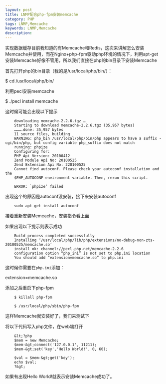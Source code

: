 ```yaml
---
layout: post
title: LNMP配合php-fpm安装memcache
category: PHP
tags: LNMP,Memcache
keywords: LNMP,Memcache
description: 
---
```


实现数据缓存目前我知道的有Memcache和Redis，这次来讲解怎么安装Memcache并使用，而在Nginx+php-fpm驱动php环境的情况下，利用apt-get安装Memcache好像不管用，所以我们直接在php的bin目录下安装Memcache

首先打开php的bin目录（我的是/usr/local/php/bin/）：

$ cd /usr/local/php/bin/

利用pecl安装memcache

$ ./pecl install memcache

这时候可能会出现以下提示

        downloading memcache-2.2.6.tgz …
        Starting to download memcache-2.2.6.tgz (35,957 bytes)
        ……….done: 35,957 bytes
        11 source files, building
        WARNING: php_bin /usr/local/php/bin/php appears to have a suffix -cgi/bin/php, but config variable php_suffix does not match
        running: phpize
        Configuring for:
        PHP Api Version: 20100412
        Zend Module Api No: 20100525
        Zend Extension Api No: 220100525
        Cannot find autoconf. Please check your autoconf installation and the
        $PHP_AUTOCONF environment variable. Then, rerun this script.
        
        ERROR: `phpize’ failed


出现这个的原因是autoconf没安装，接下来安装autoconf

        sudo apt-get install autoconf


接着重新安装Memcache，安装指令看上面

如果出现以下提示则表示成功

        Build process completed successfully
        Installing ‘/usr/local/php/lib/php/extensions/no-debug-non-zts-20100525/memcache.so’
        install ok: channel://pecl.php.net/memcache-2.2.6
        configuration option “php_ini” is not set to php.ini location
        You should add “extension=memcache.so” to php.ini


这时候你需要在`php.ini`添加：

extension=memcache.so

添加之后重启下php-fpm

        $ killall php-fpm
        
        $ /usr/local/php/sbin/php-fpm


这样Memcache就安装好了，我们来测试下

将以下代码写入php文件，在web端打开

        &lt;?php
        $mem = new Memcache;
        $mem-&gt;connect('127.0.0.1', 11211);
        $mem-&gt;set('key','Hello World!', 0, 60);
        
        $val = $mem-&gt;get('key');
        echo $val;
        ?&gt;  


如果有出现Hello World!就表示安装Memcache成功了。

